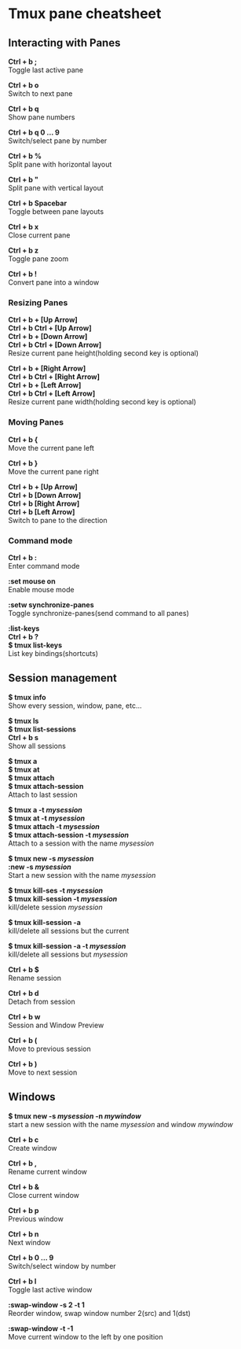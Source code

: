 # Tmux pane cheatsheet
## Interacting with Panes
**Ctrl + b ;**<br/>
Toggle last active pane

**Ctrl + b o** <br/>
Switch to next pane

**Ctrl + b q** <br/>
Show pane numbers

**Ctrl + b q 0 ... 9** <br/>
Switch/select pane by number

**Ctrl + b %**<br/>
Split pane with horizontal layout

**Ctrl + b "**<br/>
Split pane with vertical layout

**Ctrl + b Spacebar** <br/>
Toggle between pane layouts

**Ctrl + b x** <br/>
Close current pane

**Ctrl + b z** <br/>
Toggle pane zoom

**Ctrl + b !** <br/>
Convert pane into a window

### Resizing Panes
**Ctrl + b + [Up Arrow]** <br/>
**Ctrl + b Ctrl + [Up Arrow]** <br/>
**Ctrl + b + [Down Arrow]** <br/>
**Ctrl + b Ctrl + [Down Arrow]** <br/>
Resize current pane height(holding second key is optional)

**Ctrl + b + [Right Arrow]** <br/>
**Ctrl + b Ctrl + [Right Arrow]** <br/>
**Ctrl + b + [Left Arrow]** <br/>
**Ctrl + b Ctrl + [Left Arrow]** <br/>
Resize current pane width(holding second key is optional)

### Moving Panes 
**Ctrl + b {**<br/>
Move the current pane left

**Ctrl + b }**<br/>
Move the current pane right

**Ctrl + b + [Up Arrow]** <br/>
**Ctrl + b [Down Arrow]** <br/>
**Ctrl + b [Right Arrow]** <br/>
**Ctrl + b [Left Arrow]** <br/>
Switch to pane to the direction

### Command mode
**Ctrl + b :** <br/>
Enter command mode

**:set mouse on** <br/>
Enable mouse mode

**:setw synchronize-panes** <br/>
Toggle synchronize-panes(send command to all panes)

**:list-keys** <br/>
**Ctrl + b ?** <br/>
**$ tmux list-keys** <br/>
List key bindings(shortcuts)


## Session management
**$ tmux info**  <br/>
Show every session, window, pane, etc...

**$ tmux ls** <br/>
**$ tmux list-sessions** <br/>
**Ctrl + b s** <br/>
Show all sessions

**$ tmux a** <br/>
**$ tmux at** <br/>
**$ tmux attach** <br/>
**$ tmux attach-session** <br/>
Attach to last session

**$ tmux a -t *mysession*** <br/>
**$ tmux at -t *mysession*** <br/>
**$ tmux attach -t *mysession*** <br/>
**$ tmux attach-session -t *mysession*** <br/>
Attach to a session with the name *mysession*

**$ tmux new -s *mysession*** <br/>
**:new -s *mysession*** <br/>
Start a new session with the name *mysession*

**$ tmux kill-ses -t *mysession*** <br/>
**$ tmux kill-session -t *mysession*** <br/>
kill/delete session *mysession*

**$ tmux kill-session -a** <br/>
kill/delete all sessions but the current

**$ tmux kill-session -a -t *mysession*** <br/>
kill/delete all sessions but *mysession*

**Ctrl + b $** <br/>
Rename session

**Ctrl + b d** <br/>
Detach from session

**Ctrl + b w** <br/>
Session and Window Preview

**Ctrl + b (** <br/>
Move to previous session

**Ctrl + b )** <br/>
Move to next session

## Windows
**$ tmux new -s *mysession* -n *mywindow*** <br/>
start a new session with the name *mysession* and window *mywindow*

**Ctrl + b c** <br/>
Create window

**Ctrl + b ,** <br/>
Rename current window

**Ctrl + b &** <br/>
Close current window

**Ctrl + b p** <br/>
Previous window

**Ctrl + b n** <br/>
Next window

**Ctrl + b 0 ... 9** <br/>
Switch/select window by number

**Ctrl + b l** <br/>
Toggle last active window

**:swap-window -s 2 -t 1** <br/>
Reorder window, swap window number 2(src) and 1(dst)

**:swap-window -t -1** <br/>
Move current window to the left by one position